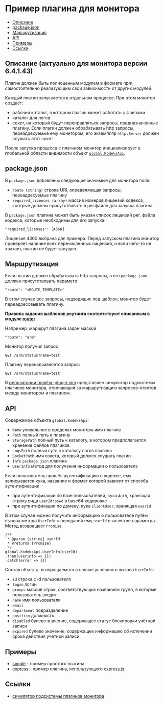# Пример плагина для монитора

* [Описание](#Описание)
* [package.json](#packagejson)
* [Маршрутизация](#Маршрутизация)
* [API](#api)
* [Примеры](#Примеры)
* [Ссылки](#Ссылки)

## Описание (актуально для монитора версии 6.4.1.43)

Плагин должен быть полноценным модулем в формате npm, самостоятельно реализующим свои зависимости от других модулей.

Каждый плагин запускается в отдельном процессе.
При этом монитор создаёт:

* рабочий каталог, в котором плагин может работать с файлами
* каталог для логов
* сокет, на который будут переправляться запросы, предназначенные плагину. Если плагин должен обрабатывать http запросы, переадресуемые ему монитором, его экземпляр `http.Server` должен слушать этот сокет

После запуска процесса с плагином монитор инициализирует в глобальной области видимости объект [`global.KodeksApi`](#api).

## package.json

В `package.json` добавлены следующие значимые для монитора поля:

- `route (string)` строка URI, определяющая запросы, переадресуемые плагину
- `required_licenses (array)` массив номеров лицензий кодекса, коотрые должны присутствовать в рег.файле для запуска плагина

В `package.json` плагина может быть указан список лицензий рег. файла кодекса, которые необходимы для его запуска: 
```
"required_licenses": [4360]
```
Лицензия 4360 выбрана для примера. Перед запуском плагина монитор проверяет наличие всех перечисленных лицензий, и если чего-то не хватает, плагин не будет запущен.

## Маршрутизация

Если плагин должен обрабатывать http запросы, в его `package.json` должен присутствовать параметр 
```
"route": "<ROUTE_TEMPLATE>"
```
В этом случае все запросы, подходящие под шаблон, монитор будет переадресовывать плагину.

**Правила задания шаблонов роутинга соответствуют описанным в модуле [router](https://www.npmjs.com/package/router)**

Например, маршрут плагина задан маской
```
"route": "arm"
```
Монитор получил запрос
```
GET /arm/status?name=test
```
Плагину перенаправляется запрос:
```
GET /arm/status?name=test
```

В [репозитории monitor-plugin-sim](https://github.com/monitor-plugin-sim/monitor-plugin-sim) представлен симулятор подсистемы плагинов монитора, отвечающий за маршрутизацию запросов-ответов между монитором и плагином.

## API

Содержимое объекта `global.KodeksApi`:

* `Name` уникальное в пределах монитора имя плагина
* `Path` полный путь к плагину
* `StoragePath` полный путь к каталогу, в котором предполагается хранение файлов плагинов
* `LogsPath` полный путь к каталогу логов плагина
* `SocketPath` имя сокета, который должен слушать плагин
* `Info` `package.json` плагина
* `UserInfo` метод для получения информации о пользователе

Если пользователь прошёл аутентификацию в кодексе, ему записывается кука, название и формат которой зависит от способа аутентификации:

* при аутентификации по базе пользователей, кука `Auth`, хранящая строку вида `userId:pswd` в base64 кодировке
* при аутентификации по домену, кука `ClientUser`, хранящая `userId`

В этом случае можно получить информацию о пользователе путём вызова метода `UserInfo` с передачей ему `userId` в качестве параметра.
Метод возвращает `Promise`.

```
/**
 * @param {string} userId
 * @returns {Promise}
 */
global.KodeksApi.UserInfo(userId)
.then(userinfo => {})
.catch(error => {})
```

Состав объекта, возвращаемого в случае успешного вызова `UserInfo`:

* `id` строка с id пользователя
* `login` логин
* `groups` массив строк, соответствующих названиям групп, в которые пользователь входит
* `name` имя пользователя
* `email`
* `department` подразделение
* `position` должность
* `disabled` булево значение, содержащее статус блокировки учётной записи
* `expired` булево значение, содержащее информацию об истечении срока действия учётной записи

## Примеры

- [simple](https://github.com/monitor-plugin-sim/simple-monitor-plugin/tree/master/simple) - пример простого плагина
- [express](https://github.com/monitor-plugin-sim/simple-monitor-plugin/tree/master/express) - пример плагина, использующего [express.js](http://expressjs.com/)

## Ссылки

- [симулятор подсистемы плагинов монитора](https://github.com/dev-kodeks/monitor-plugin-sim)
